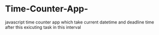 # Time-Counter-App-
javascript time counter app which take current datetime and deadline time after this exicuting task in this interval 
